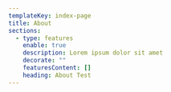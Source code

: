 ```yaml
---
templateKey: index-page
title: About
sections:
  - type: features
    enable: true
    description: Lorem ipsum dolor sit amet
    decorate: ""
    featuresContent: []
    heading: About Test
---
```

